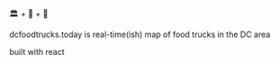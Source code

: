 🏛 + 🍴 + 🚚

dcfoodtrucks.today is real-time(ish) map of food trucks in the DC area

built with react
